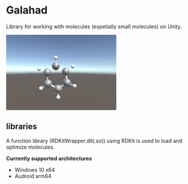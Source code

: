# Galahad

Library for working with molecules (espetially small molecules) on Unity.

<img src="docs/benzen.png" width=300px />

## libraries

A function library (RDKitWrapper.dll(.so)) using RDKit is used to load and optimize molecules.

**Currently supported architectures**
- Windows 10 x64
- Audroid arm64
